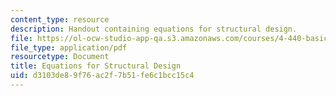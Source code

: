```yaml
---
content_type: resource
description: Handout containing equations for structural design.
file: https://ol-ocw-studio-app-qa.s3.amazonaws.com/courses/4-440-basic-structural-design-spring-2009/d3103de89f76ac2f7b51fe6c1bcc15c4_MIT4_440s09_exam02_equations.pdf
file_type: application/pdf
resourcetype: Document
title: Equations for Structural Design
uid: d3103de8-9f76-ac2f-7b51-fe6c1bcc15c4
---
```

